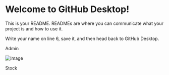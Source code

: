 # Welcome to GitHub Desktop!

This is your README. READMEs are where you can communicate what your project is and how to use it.

Write your name on line 6, save it, and then head back to GitHub Desktop.

Admin 

![image](https://user-images.githubusercontent.com/35042430/176515232-6d2e0a85-ff88-4262-ae57-d994607935bf.png)

Stock


